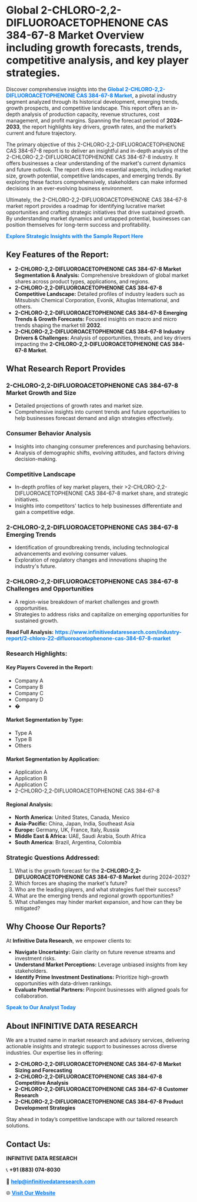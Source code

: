 <h1>Global 2-CHLORO-2,2-DIFLUOROACETOPHENONE CAS 384-67-8 Market Overview including growth forecasts, trends, competitive analysis, and key player strategies.</h1>
<p>
Discover comprehensive insights into the 
<a href="https://www.infinitivedataresearch.com/industry-report/2-chloro-22-difluoroacetophenone-cas-384-67-8-market" rel="dofollow" style="color: #007BFF; text-decoration: none;"><strong>Global 2-CHLORO-2,2-DIFLUOROACETOPHENONE CAS 384-67-8 Market</strong></a>, a pivotal industry segment analyzed through its historical development, emerging trends, growth prospects, and competitive landscape. This report offers an in-depth analysis of production capacity, revenue structures, cost management, and profit margins. Spanning the forecast period of <strong>2024–2033</strong>, the report highlights key drivers, growth rates, and the market’s current and future trajectory.
</p>
<p>
The primary objective of this 2-CHLORO-2,2-DIFLUOROACETOPHENONE CAS 384-67-8 report is to deliver an insightful and in-depth analysis of the 2-CHLORO-2,2-DIFLUOROACETOPHENONE CAS 384-67-8 industry. It offers businesses a clear understanding of the market's current dynamics and future outlook. The report dives into essential aspects, including market size, growth potential, competitive landscapes, and emerging trends. By exploring these factors comprehensively, stakeholders can make informed decisions in an ever-evolving business environment.
</p>
<p>
Ultimately, the 2-CHLORO-2,2-DIFLUOROACETOPHENONE CAS 384-67-8 market report provides a roadmap for identifying lucrative market opportunities and crafting strategic initiatives that drive sustained growth. By understanding market dynamics and untapped potential, businesses can position themselves for long-term success and profitability.
</p>
<p>
<a href="https://www.infinitivedataresearch.com/request-sample/reportId=110680" style="color: #007BFF; text-decoration: none;"><strong>Explore Strategic Insights with the Sample Report Here</strong></a>
</p>

<h2>Key Features of the Report:</h2>
<ul>
<li><strong>2-CHLORO-2,2-DIFLUOROACETOPHENONE CAS 384-67-8 Market Segmentation & Analysis:</strong> Comprehensive breakdown of global market shares across product types, applications, and regions.</li>
<li><strong>2-CHLORO-2,2-DIFLUOROACETOPHENONE CAS 384-67-8 Competitive Landscape:</strong> Detailed profiles of industry leaders such as Mitsubishi Chemical Corporation, Evonik, Altuglas International, and others.</li>
<li><strong>2-CHLORO-2,2-DIFLUOROACETOPHENONE CAS 384-67-8 Emerging Trends & Growth Forecasts:</strong> Focused insights on macro and micro trends shaping the market till <strong>2032</strong>.</li>
<li><strong>2-CHLORO-2,2-DIFLUOROACETOPHENONE CAS 384-67-8 Industry Drivers & Challenges:</strong> Analysis of opportunities, threats, and key drivers impacting the <strong>2-CHLORO-2,2-DIFLUOROACETOPHENONE CAS 384-67-8 Market</strong>.</li>
</ul>

<h2>What Research Report Provides</h2>
<h3>2-CHLORO-2,2-DIFLUOROACETOPHENONE CAS 384-67-8 Market Growth and Size</h3>
<ul>
<li>Detailed projections of growth rates and market size.</li>
<li>Comprehensive insights into current trends and future opportunities to help businesses forecast demand and align strategies effectively.</li>
</ul>

<h3>Consumer Behavior Analysis</h3>
<ul>
<li>Insights into changing consumer preferences and purchasing behaviors.</li>
<li>Analysis of demographic shifts, evolving attitudes, and factors driving decision-making.</li>
</ul>

<h3>Competitive Landscape</h3>
<ul>
<li>In-depth profiles of key market players, their >2-CHLORO-2,2-DIFLUOROACETOPHENONE CAS 384-67-8 market share, and strategic initiatives.</li>
<li>Insights into competitors' tactics to help businesses differentiate and gain a competitive edge.</li>
</ul>

<h3>2-CHLORO-2,2-DIFLUOROACETOPHENONE CAS 384-67-8 Emerging Trends</h3>
<ul>
<li>Identification of groundbreaking trends, including technological advancements and evolving consumer values.</li>
<li>Exploration of regulatory changes and innovations shaping the industry's future.</li>
</ul>

<h3>2-CHLORO-2,2-DIFLUOROACETOPHENONE CAS 384-67-8 Challenges and Opportunities</h3>
<ul>
<li>A region-wise breakdown of market challenges and growth opportunities.</li>
<li>Strategies to address risks and capitalize on emerging opportunities for sustained growth.</li>
</ul>
<p><strong>Read Full Analysis:</strong> <a href="https://www.infinitivedataresearch.com/industry-report/2-chloro-22-difluoroacetophenone-cas-384-67-8-market" rel="dofollow" style="color: #007BFF; text-decoration: none;"><strong>https://www.infinitivedataresearch.com/industry-report/2-chloro-22-difluoroacetophenone-cas-384-67-8-market</strong></a></p>
<h3>Research Highlights:</h3>
<h4>Key Players Covered in the Report:</h4>
<ul><li>Company A</li><li>Company B</li><li>Company C</li><li>Company D</li><li>�</li></ul>
<h4>Market Segmentation by Type:</h4>
<ul><li>Type A</li><li>Type B</li><li>Others</li></ul>
<h4>Market Segmentation by Application:</h4>
<ul><li>Application A</li><li>Application B</li><li>Application C</li><li>2-CHLORO-2,2-DIFLUOROACETOPHENONE CAS 384-67-8</li></ul>

<h4>Regional Analysis:</h4>
<ul>
<li><strong>North America:</strong> United States, Canada, Mexico</li>
<li><strong>Asia-Pacific:</strong> China, Japan, India, Southeast Asia</li>
<li><strong>Europe:</strong> Germany, UK, France, Italy, Russia</li>
<li><strong>Middle East & Africa:</strong> UAE, Saudi Arabia, South Africa</li>
<li><strong>South America:</strong> Brazil, Argentina, Colombia</li>
</ul>

<h3>Strategic Questions Addressed:</h3>
<ol>
<li>What is the growth forecast for the <strong>2-CHLORO-2,2-DIFLUOROACETOPHENONE CAS 384-67-8 Market</strong> during 2024–2032?</li>
<li>Which forces are shaping the market's future?</li>
<li>Who are the leading players, and what strategies fuel their success?</li>
<li>What are the emerging trends and regional growth opportunities?</li>
<li>What challenges may hinder market expansion, and how can they be mitigated?</li>
</ol>

<h2>Why Choose Our Reports?</h2>
<p>At <strong>Infinitive Data Research</strong>, we empower clients to:</p>
<ul>
<li><strong>Navigate Uncertainty:</strong> Gain clarity on future revenue streams and investment risks.</li>
<li><strong>Understand Market Perceptions:</strong> Leverage unbiased insights from key stakeholders.</li>
<li><strong>Identify Prime Investment Destinations:</strong> Prioritize high-growth opportunities with data-driven rankings.</li>
<li><strong>Evaluate Potential Partners:</strong> Pinpoint businesses with aligned goals for collaboration.</li>
</ul>
<p><a href="https://www.infinitivedataresearch.com/industry-report/2-chloro-22-difluoroacetophenone-cas-384-67-8-market" rel="dofollow" style="color: #007BFF; text-decoration: none;"><strong>Speak to Our Analyst Today</strong></a></p>

<h2>About INFINITIVE DATA RESEARCH</h2>
<p>We are a trusted name in market research and advisory services, delivering actionable insights and strategic support to businesses across diverse industries. Our expertise lies in offering:</p>
<ul>
<li><strong>2-CHLORO-2,2-DIFLUOROACETOPHENONE CAS 384-67-8 Market Sizing and Forecasting</strong></li>
<li><strong>2-CHLORO-2,2-DIFLUOROACETOPHENONE CAS 384-67-8 Competitive Analysis</strong></li>
<li><strong>2-CHLORO-2,2-DIFLUOROACETOPHENONE CAS 384-67-8 Customer Research</strong></li>
<li><strong>2-CHLORO-2,2-DIFLUOROACETOPHENONE CAS 384-67-8 Product Development Strategies</strong></li>
</ul>
<p>Stay ahead in today’s competitive landscape with our tailored research solutions.</p>

<h2>Contact Us:</h2>
<p><strong>INFINITIVE DATA RESEARCH</strong></p>
<p>📞 <strong>+91 (883) 074-8030</strong></p>
<p>📧 <strong><a href="mailto:help@infinitivedataresearch.com" style="color: #007BFF;">help@infinitivedataresearch.com</a></strong></p>
<p>🌐 <strong><a href="https://www.infinitivedataresearch.com" rel="dofollow" style="color: #007BFF;">Visit Our Website</a></strong></p>